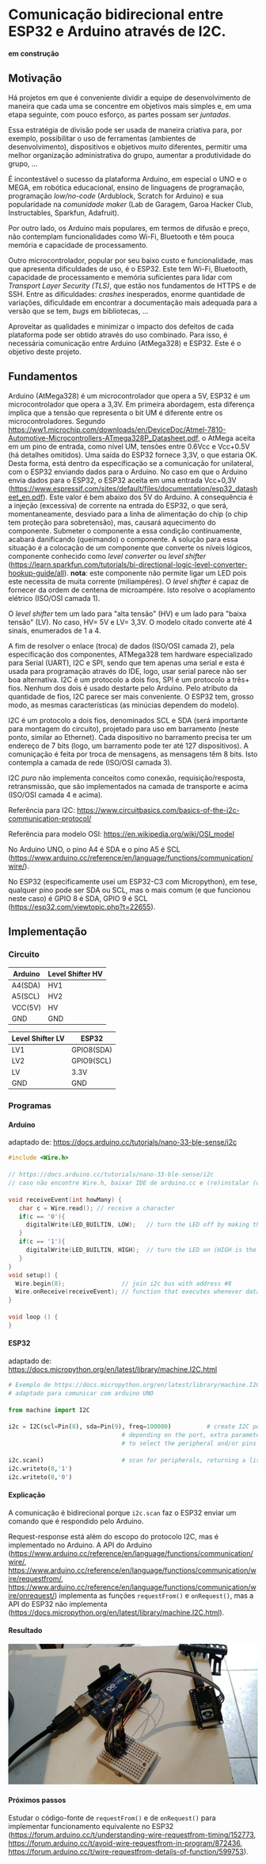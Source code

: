 # Comunicação bidirecional entre ESP32 e Arduino através de I2C.
**em construção**

## Motivação

Há projetos em que é conveniente dividir a equipe de desenvolvimento de maneira que cada uma se concentre em objetivos mais simples e, em uma etapa seguinte, com pouco esforço, as partes possam ser *juntadas*.

Essa estratégia de divisão pode ser usada de maneira criativa para, por exemplo, possibilitar o uso de ferramentas (ambientes de desenvolvimento), dispositivos e objetivos *muito* diferentes, permitir uma melhor organização administrativa do grupo, aumentar a produtividade do grupo, ...

É incontestável o sucesso da plataforma Arduino, em especial o UNO e o MEGA, em robótica educacional, ensino de linguagens de programação, programação *low/no-code* (Ardublock, Scratch for Arduino) e sua popularidade na *comunidade maker* (Lab de Garagem, Garoa Hacker Club, Instructables, Sparkfun, Adafruit).

Por outro lado, os Arduino mais populares, em termos de difusão e preço, não contemplam funcionalidades como Wi-Fi, Bluetooth e têm pouca memória e capacidade de processamento.

Outro microcontrolador, popular por seu baixo custo e funcionalidade, mas que apresenta dificuldades de uso, é o ESP32. Este tem Wi-Fi, Bluetooth, capacidade de processamento e memória suficientes para lidar com *Transport Layer Security (TLS)*, que estão nos fundamentos de HTTPS e de SSH. Entre as dificuldades: *crashes* inesperados, enorme quantidade de variações, dificuldade em encontrar a documentação mais adequada para a versão que se tem, *bugs* em bibliotecas, ...

Aproveitar as qualidades e minimizar o impacto dos defeitos de cada plataforma pode ser obtido através do uso combinado. Para isso, é necessária comunicação entre Arduino (AtMega328) e ESP32. Este é o objetivo deste projeto.

## Fundamentos

Arduino (AtMega328) é um microcontrolador que opera a 5V, ESP32 é um microcontrolador que opera a 3,3V. Em primeira abordagem, esta diferença implica que a tensão que representa o bit UM é diferente entre os microcontroladores. Segundo https://ww1.microchip.com/downloads/en/DeviceDoc/Atmel-7810-Automotive-Microcontrollers-ATmega328P_Datasheet.pdf, o AtMega aceita em um pino de entrada, como nível UM, tensões entre 0.6Vcc e Vcc+0.5V (há detalhes omitidos). Uma saída do ESP32 fornece 3,3V, o que estaria OK. Desta forma, está dentro da especificação se a comunicação for unilateral, com o ESP32 enviando dados para o Arduino. No caso em que o Arduino envia dados para o ESP32, o ESP32 aceita em uma entrada Vcc+0,3V (https://www.espressif.com/sites/default/files/documentation/esp32_datasheet_en.pdf). Este valor é bem abaixo dos 5V do Arduino. A consequência é a injeção (excessiva) de corrente na entrada do ESP32, o que será, momentaneamente, desviado para a linha de alimentação do chip (o chip tem proteção para sobretensão), mas, causará aquecimento do componente. Submeter o componente a essa condição continuamente, acabará danificando (queimando) o componente. A solução para essa situação é a colocação de um componente que converte os níveis lógicos, componente conhecido como *level converter* ou *level shifter* (https://learn.sparkfun.com/tutorials/bi-directional-logic-level-converter-hookup-guide/all). **nota**: este componente não permite ligar um LED pois este necessita de muita corrente (miliampéres). O *level shifter* é capaz de fornecer da ordem de centena de microampére. Isto resolve o acoplamento elétrico (ISO/OSI camada 1).

O *level shifter* tem um lado para "alta tensão" (HV) e um lado para "baixa tensão" (LV). No caso, HV= 5V e LV= 3,3V. O modelo citado converte até 4 sinais, enumerados de 1 a 4.

A fim de resolver o enlace (troca) de dados (ISO/OSI camada 2), pela especificação dos componentes, ATMega328 tem hardware especializado para Serial (UART), I2C e SPI, sendo que tem apenas uma serial e esta é usada para programação através do IDE, logo, usar serial parece não ser boa alternativa. I2C é um protocolo a dois fios, SPI é um protocolo a três+ fios. Nenhum dos dois é usado destarte pelo Arduino. Pelo atributo da quantidade de fios, I2C parece ser mais conveniente. O ESP32 tem, grosso modo, as mesmas características (as minúcias dependem do modelo).

I2C é um protocolo a dois fios, denominados SCL e SDA (será importante para montagem do circuito), projetado para uso em barramento (neste ponto, similar ao Ethernet). Cada dispositivo no barramento precisa ter um endereço de 7 bits (logo, um barramento pode ter até 127 dispositivos). A comuniçação é feita por troca de mensagens, as mensagens têm 8 bits. Isto contempla a camada de rede (ISO/OSI camada 3).

I2C *puro* não implementa conceitos como conexão, requisição/resposta, retransmissão, que são implementados na camada de transporte e acima (ISO/OSI camada 4 e acima).

Referência para I2C: https://www.circuitbasics.com/basics-of-the-i2c-communication-protocol/

Referência para modelo OSI: https://en.wikipedia.org/wiki/OSI_model

No Arduino UNO, o pino A4 é SDA e o pino A5 é SCL (https://www.arduino.cc/reference/en/language/functions/communication/wire/).

No ESP32 (especificamente usei um ESP32-C3 com Micropython), em tese, qualquer pino pode ser SDA ou SCL, mas o mais comum (e que funcionou neste caso) é GPIO 8 é SDA, GPIO 9 é SCL (https://esp32.com/viewtopic.php?t=22655).
  
## Implementação

### Circuito

| Arduino | Level Shifter HV |
| --- | --- |
| A4(SDA) | HV1 |
| A5(SCL) | HV2 |
| VCC(5V) | HV |
| GND | GND |

| Level Shifter LV | ESP32 |
| --- | --- |
| LV1 | GPIO8(SDA) |
| LV2 | GPIO9(SCL) |
| LV | 3.3V |
| GND | GND |

### Programas

#### Arduino

adaptado de: https://docs.arduino.cc/tutorials/nano-33-ble-sense/i2c

```c
#include <Wire.h>

// https://docs.arduino.cc/tutorials/nano-33-ble-sense/i2c
// caso não encontre Wire.h, baixar IDE de arduino.cc e (re)instalar (o pacote que vem com Ubuntu22.04 não detecta bibliotecas pré-instaladas, como Wire.)

void receiveEvent(int howMany) {
   char c = Wire.read(); // receive a character
   if(c == '0'){
     digitalWrite(LED_BUILTIN, LOW);   // turn the LED off by making the voltage LOW
   }
   if(c == '1'){
     digitalWrite(LED_BUILTIN, HIGH);  // turn the LED on (HIGH is the voltage level)
   }
}
void setup() {
  Wire.begin(8);                // join i2c bus with address #8
  Wire.onReceive(receiveEvent); // function that executes whenever data is received from writer
}

void loop () {
}

```

#### ESP32

adaptado de: https://docs.micropython.org/en/latest/library/machine.I2C.html

```python
# Exemplo de https://docs.micropython.org/en/latest/library/machine.I2C.html
# adaptado para comunicar com arduino UNO

from machine import I2C

i2c = I2C(scl=Pin(8), sda=Pin(9), freq=100000)          # create I2C peripheral at frequency of 100kHz (https://www.arduino.cc/reference/en/language/functions/communication/wire/)
                                # depending on the port, extra parameters may be required
                                # to select the peripheral and/or pins to use

i2c.scan()                      # scan for peripherals, returning a list of 7-bit addresses
i2c.writeto(8,'1')
i2c.writeto(8,'0')
```

#### Explicação

A comunicação é bidirecional porque `i2c.scan` faz o ESP32 enviar um comando que é respondido pelo Arduino.

Request-response está além do escopo do protocolo I2C, mas é implementado no Arduino. A API do Arduino (https://www.arduino.cc/reference/en/language/functions/communication/wire/, https://www.arduino.cc/reference/en/language/functions/communication/wire/requestfrom/, https://www.arduino.cc/reference/en/language/functions/communication/wire/onrequest/) implementa as funções `requestFrom()` e `onRequest()`, mas a API do ESP32 não implementa (https://docs.micropython.org/en/latest/library/machine.I2C.html). 

#### Resultado

![circuito](photo1665601688.jpeg)


#### Próximos passos

Estudar o código-fonte de `requestFrom()` e de `onRequest()` para implementar funcionamento equivalente no ESP32 (https://forum.arduino.cc/t/understanding-wire-requestfrom-timing/152773, https://forum.arduino.cc/t/avoid-wire-requestfrom-in-program/872436, https://forum.arduino.cc/t/wire-requestfrom-details-of-function/599753).


